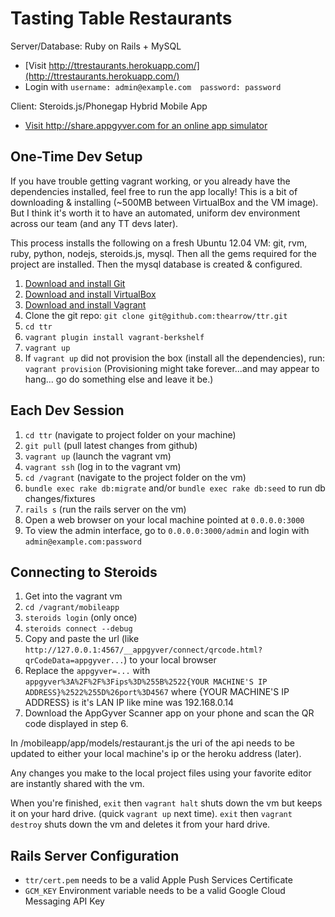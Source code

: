Tasting Table Restaurants
=====
Server/Database: Ruby on Rails + MySQL
- [Visit http://ttrestaurants.herokuapp.com/](http://ttrestaurants.herokuapp.com/)
- Login with `username: admin@example.com  password: password`


Client: Steroids.js/Phonegap Hybrid Mobile App
- [Visit http://share.appgyver.com for an online app simulator](https://share.appgyver.com/?id=5345&hash=d349bc95f71feb3c50618dc0e3bfa2e681fc294ecd3638e7091f0daea79d67d4&device_type=iphone)


One-Time Dev Setup
-----
If you have trouble getting vagrant working, or you already have the dependencies installed, feel free to run the app locally!
This is a bit of downloading & installing (~500MB between VirtualBox and the VM image).
But I think it's worth it to have an automated, uniform dev environment across our team (and any TT devs later).


This process installs the following on a fresh Ubuntu 12.04 VM:
git, rvm, ruby, python, nodejs, steroids.js, mysql.
Then all the gems required for the project are installed.
Then the mysql database is created & configured.

1. [Download and install Git](http://git-scm.com/downloads)
2. [Download and install VirtualBox](https://www.virtualbox.org/wiki/Downloads)
3. [Download and install Vagrant](http://downloads.vagrantup.com/)
4. Clone the git repo: `git clone git@github.com:thearrow/ttr.git`
5. `cd ttr`
6. `vagrant plugin install vagrant-berkshelf`
7. `vagrant up`
8. If `vagrant up` did not provision the box (install all the dependencies), run: `vagrant provision`
(Provisioning might take forever...and may appear to hang... go do something else and leave it be.)


Each Dev Session
-----
1. `cd ttr` (navigate to project folder on your machine)
2. `git pull` (pull latest changes from github)
3. `vagrant up` (launch the vagrant vm)
4. `vagrant ssh` (log in to the vagrant vm)
5. `cd /vagrant` (navigate to the project folder on the vm)
6. `bundle exec rake db:migrate` and/or `bundle exec rake db:seed` to run db changes/fixtures
7. `rails s` (run the rails server on the vm)
8. Open a web browser on your local machine pointed at `0.0.0.0:3000`
9. To view the admin interface, go to `0.0.0.0:3000/admin` and login with `admin@example.com:password`

Connecting to Steroids
-----
1. Get into the vagrant vm
2. `cd /vagrant/mobileapp`
3. `steroids login` (only once)
4. `steroids connect --debug`
5. Copy and paste the url (like `http://127.0.0.1:4567/__appgyver/connect/qrcode.html?qrCodeData=appgyver...`) to your local browser
6. Replace the `appgyver=...` with `appgyver%3A%2F%2F%3Fips%3D%255B%2522{YOUR MACHINE'S IP ADDRESS}%2522%255D%26port%3D4567`
    where {YOUR MACHINE'S IP ADDRESS} is it's LAN IP like mine was 192.168.0.14
7. Download the AppGyver Scanner app on your phone and scan the QR code displayed in step 6.


In /mobileapp/app/models/restaurant.js the uri of the api needs to be updated to either your local machine's ip or the heroku address (later).

Any changes you make to the local project files using your favorite editor are instantly shared with the vm.

When you're finished, `exit` then `vagrant halt` shuts down the vm but keeps it on your hard drive. (quick `vagrant up` next time).
`exit` then `vagrant destroy` shuts down the vm and deletes it from your hard drive.



Rails Server Configuration
-----
- `ttr/cert.pem` needs to be a valid Apple Push Services Certificate
- `GCM_KEY` Environment variable needs to be a valid Google Cloud Messaging API Key
